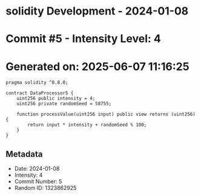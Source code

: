 ﻿# solidity Development - 2024-01-08
# Commit #5 - Intensity Level: 4
# Generated on: 2025-06-07 11:16:25
```solidity
pragma solidity ^0.8.0;

contract DataProcessor5 {
    uint256 public intensity = 4;
    uint256 private randomSeed = 58755;

    function processValue(uint256 input) public view returns (uint256) {
        return input * intensity + randomSeed % 100;
    }
}
```
## Metadata
- Date: 2024-01-08
- Intensity: 4
- Commit Number: 5
- Random ID: 1323862925
